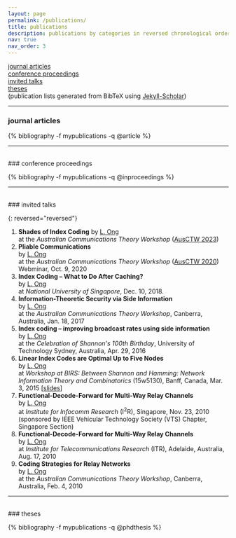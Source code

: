 ```yaml
---
layout: page
permalink: /publications/
title: publications
description: publications by categories in reversed chronological order. generated by jekyll-scholar.
nav: true
nav_order: 3
---
```


[journal articles](#journal-articles)  
[conference proceedings](#conference-proceedings)  
[invited talks](#invited-talks)  
[theses](#theses)  
(publication lists generated from BibTeX using [Jekyll-Scholar](https://www.rubydoc.info/gems/jekyll-scholar/0.4.0))

***
### journal articles

{% bibliography -f mypublications -q @article %}

***
<br>
### conference proceedings

{% bibliography -f mypublications -q @inproceedings %}

***
<br>
### invited talks

{: reversed="reversed"}

1. **Shades of Index Coding**
by <ins>L. Ong</ins>  
at the *Australian Communications Theory Workshop* ([AusCTW 2023](https://sites.google.com/view/ausctw-2023/))
1. **Pliable Communications**  
by <ins>L. Ong</ins>  
at the *Australian Communications Theory Workshop* ([AusCTW 2020](https://sites.google.com/view/ausctw/)) Webminar, Oct. 9, 2020
1. **Index Coding – What to Do After Caching?**  
by <ins>L. Ong</ins>  
at *National University of Singapore*, Dec. 10, 2018.
1. **Information-Theoretic Security via Side Information**  
by <ins>L. Ong</ins>  
at the *Australian Communications Theory Workshop*, Canberra, Australia, Jan. 18, 2017
1. **Index coding – improving broadcast rates using side information**  
by <ins>L. Ong</ins>  
at the *Celebration of Shannon's 100th Birthday*, University of Technology Sydney, Australia, Apr. 29, 2016
1. **Linear Index Codes are Optimal Up to Five Nodes**  
by <ins>L. Ong</ins>  
at *Workshop at BIRS: Between Shannon and Hamming: Network Information Theory and Combinatorics* (15w5130), Banff, Canada, Mar. 3, 2015 [[slides](http://www.birs.ca//workshops//2015/15w5130/files/ong.pdf)] 
1. **Functional-Decode-Forward for Multi-Way Relay Channels**  
by <ins>L. Ong</ins>  
at *Institute for Infocomm Research* (I<sup>2</sup>R), Singapore, Nov. 23, 2010  
(sponsored by IEEE Vehicular Technology Society (VTS) Chapter, Singapore Section)
1. **Functional-Decode-Forward for Multi-Way Relay Channels**  
by <ins>L. Ong</ins>  
at *Institute for Telecommunications Research*  (ITR), Adelaide, Australia, Aug. 17, 2010
1. **Coding Strategies for Relay Networks**  
by <ins>L. Ong</ins>  
at the *Australian Communications Theory Workshop*, Canberra, Australia, Feb. 4, 2010

***
<br>
### theses

{% bibliography -f mypublications -q @phdthesis %}
